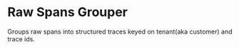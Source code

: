 # Raw Spans Grouper

Groups raw spans into structured traces keyed on tenant(aka customer) and trace ids.
